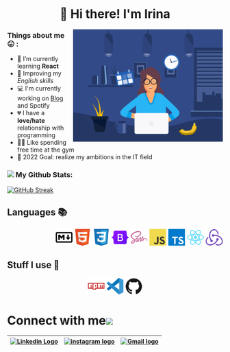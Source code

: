 <div align='center'> <h1> 👋 Hi there! I'm Irina </h1> </div>

<img src='https://github.com/idubrovskaya/idubrovskaya/blob/main/Assets/girl_developer.gif' align='right' width='350'>

### Things about me 😛 :

- 🌱 I’m currently learning **React**
- 📖 Improving my _English skills_
- 💻 I'm currently working on [Blog](https://github.com/idubrovskaya/Blog) and Spotify
- 💔 I have a **love/hate** relationship with programming
- 🏋️‍♀️ Like spending free time at the gym
- 🎯 2022 Goal: realize my ambitions in the IT field

### <img src='https://media1.giphy.com/media/du3J3cXyzhj75IOgvA/giphy.gif?cid=ecf05e47x2g034i9pzwtzzsd3xgg2w9nr94t4tflbbgo3008&rid=giphy.gif' width='25px'> My Github Stats:
[![GitHub Streak](https://github-readme-streak-stats.herokuapp.com/?user=idubrovskaya&theme=buefy)](https://git.io/streak-stats)

## Languages 📚

<p align="right">
  <img src="https://raw.githubusercontent.com/devicons/devicon/master/icons/markdown/markdown-original.svg" alt="markdown" width="40" height="40" />
  <img src="https://raw.githubusercontent.com/devicons/devicon/master/icons/html5/html5-original.svg" alt="html5" width="40" height="40"  />
  <img src="https://raw.githubusercontent.com/devicons/devicon/master/icons/css3/css3-original.svg" alt="css3" width="40" height="40"  />
  <img src="https://raw.githubusercontent.com/devicons/devicon/master/icons/bootstrap/bootstrap-original.svg" alt="bootstrap" width="40" height="40"/>
  <img src="https://raw.githubusercontent.com/devicons/devicon/master/icons/sass/sass-original.svg" alt="sass" width="40" height="40" />
  <img src="https://raw.githubusercontent.com/devicons/devicon/master/icons/javascript/javascript-original.svg" alt="javascript" width="40" height="40" />
  <img src="https://raw.githubusercontent.com/devicons/devicon/master/icons/typescript/typescript-original.svg" alt="typescript" width="40" height="40" />
  <img src="https://raw.githubusercontent.com/devicons/devicon/master/icons/react/react-original.svg" alt="react" width="40" height="40" />
  <img src="https://raw.githubusercontent.com/devicons/devicon/master/icons/redux/redux-original.svg" alt="redux" width="40" height="40" />
</p>  
  
## Stuff I use 🤟 
  
<p align="center">  
  <img src="https://raw.githubusercontent.com/devicons/devicon/master/icons/npm/npm-original-wordmark.svg" alt="npm" width="40" height="40" />
  <img src="https://raw.githubusercontent.com/devicons/devicon/master/icons/vscode/vscode-original.svg" alt="vscode" width="40" height="40" />
  <img src="https://raw.githubusercontent.com/devicons/devicon/master/icons/github/github-original.svg" alt="github" width="40" height="40" />
  
</p>

# Connect with me<img src="https://github.com/TheDudeThatCode/TheDudeThatCode/blob/master/Assets/Handshake.gif" height="32px">

| [<img src="https://github.com/TheDudeThatCode/TheDudeThatCode/blob/master/Assets/Linkedin.svg" alt="Linkedin Logo" width="40">](https://www.linkedin.com/in/idubrovskaya/) | [<img src="https://github.com/TheDudeThatCode/TheDudeThatCode/blob/master/Assets/Instagram.svg" alt="instagram logo" width="40">](https://www.instagram.com/i.dubrovskayaa/) | [<img src="https://github.com/TheDudeThatCode/TheDudeThatCode/blob/master/Assets/Gmail.svg" alt="Gmail logo" height="40">](mailto:irina.dubrovskaya95@gmail.com) |
| -------------------------------------------------------------------------------------------------------------------------------------------------------------------------- | ---------------------------------------------------------------------------------------------------------------------------------------------------------------------------- | ---------------------------------------------------------------------------------------------------------------------------------------------------------------- |
